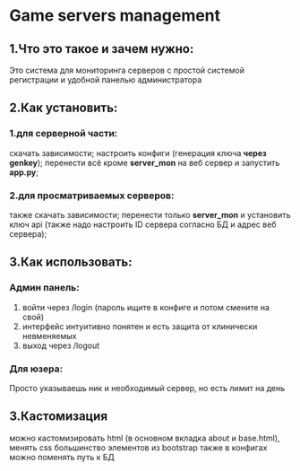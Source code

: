 # Game servers management
## 1.Что это такое и зачем нужно:
Это система для мониторинга серверов с простой системой регистрации и удобной панелью администратора
## 2.Как установить:
### 1.для серверной части:
скачать зависимости;
настроить конфиги (генерация ключа **через genkey**);
перенести всё кроме **server_mon** на веб сервер и запустить **app.py**;
### 2.для просматриваемых серверов:
также скачать зависимости;
перенести только **server_mon** и установить ключ api (также надо настроить ID сервера согласно БД и адрес веб сервера);
## 3.Как использовать:
### Админ панель:
1. войти через /login (пароль ищите в конфиге и потом смените на свой)
2. интерфейс интуитивно понятен и есть защита от клинически невменяемых
3. выход через /logout
### Для юзера:
Просто указываешь ник и необходимый сервер, но есть лимит на день

## 3.Кастомизация
можно кастомизировать html (в основном вкладка about и base.html), менять css
большинство элементов из bootstrap
также в конфигах можно поменять путь к БД